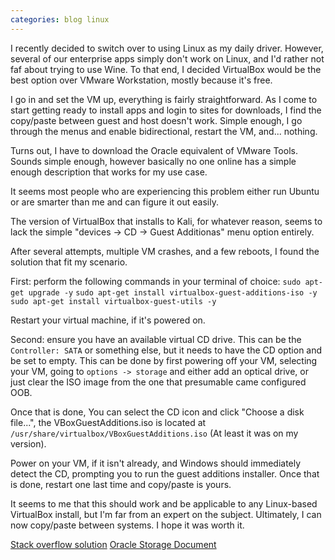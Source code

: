 ```yaml
---
categories: blog linux
---
```

I recently decided to switch over to using Linux as my daily driver. However, several of our enterprise apps simply don't work on Linux, and I'd rather not faf about trying to use Wine. To that end, I decided VirtualBox would be the best option over VMware Workstation, mostly because it's free.

I go in and set the VM up, everything is fairly straightforward. As I come to start getting ready to install apps and login to sites for downloads, I find the copy/paste between guest and host doesn't work. Simple enough, I go through the menus and enable bidirectional, restart the VM, and... nothing.

Turns out, I have to download the Oracle equivalent of VMware Tools. Sounds simple enough, however basically no one online has a simple enough description that works for my use case.

It seems most people who are experiencing this problem either run Ubuntu or are smarter than me and can figure it out easily.

The version of VirtualBox that installs to Kali, for whatever reason, seems to lack the simple "devices -> CD -> Guest Additionas" menu option entirely.

After several attempts, multiple VM crashes, and a few reboots, I found the solution that fit my scenario.

First: perform the following commands in your terminal of choice:
`sudo apt-get upgrade -y`
`sudo apt-get install virtualbox-guest-additions-iso -y`
`sudo apt-get install virtualbox-guest-utils -y`

Restart your virtual machine, if it's powered on.

Second: ensure you have an available virtual CD drive. This can be the `Controller: SATA` or something else, but it needs to have the CD option and be set to empty.
This can be done by first powering off your VM, selecting your VM, going to `options -> storage` and either add an optical drive, or just clear the ISO image from the one that presumable came configured OOB.

Once that is done, You can select the CD icon and click "Choose a disk file...", the VBoxGuestAdditions.iso is located at `/usr/share/virtualbox/VBoxGuestAdditions.iso` (At least it was on my version).

Power on your VM, if it isn't already, and Windows should immediately detect the CD, prompting you to run the guest additions installer. Once that is done, restart one last time and copy/paste is yours.

It seems to me that this should work and be applicable to any Linux-based VirtualBox install, but I'm far from an expert on the subject.
Ultimately, I can now copy/paste between systems. I hope it was worth it.

<a href src='https://askubuntu.com/a/681829'>Stack overflow solution</a>
<a href src='https://docs.oracle.com/en/virtualization/virtualbox/6.0/user/settings-storage.html'>Oracle Storage Document</a>

